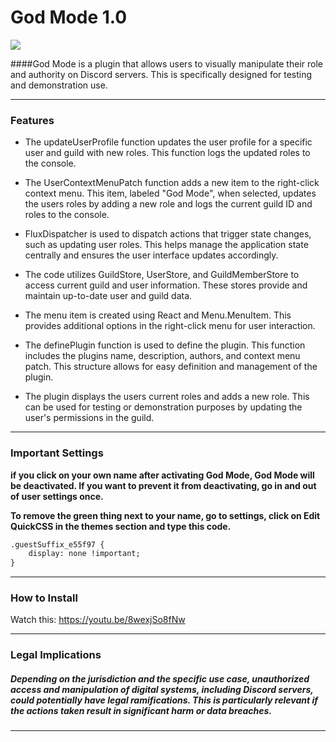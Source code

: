 # God Mode 1.0 

![](https://cdn.discordapp.com/attachments/1159900363659432081/1242897691034386452/image-removebg-preview.png?ex=664f822d&is=664e30ad&hm=0ab9af79f9195a08ad924e7dcfd7a8753cea10bd497bdee0173adf97f99e91ec&)



####God Mode is a plugin that allows users to visually manipulate their role and authority on Discord servers. This is specifically designed for testing and demonstration use.

----

### Features
- The updateUserProfile function updates the user profile for a specific user and guild with new roles. This function logs the updated roles to the console.

- The UserContextMenuPatch function adds a new item to the right-click context menu. This item, labeled "God Mode", when selected, updates the users roles by adding a new role and logs the current guild ID and roles to the console.

- FluxDispatcher is used to dispatch actions that trigger state changes, such as updating user roles. This helps manage the application state centrally and ensures the user interface updates accordingly.

- The code utilizes GuildStore, UserStore, and GuildMemberStore to access current guild and user information. These stores provide and maintain up-to-date user and guild data.

- The menu item is created using React and Menu.MenuItem. This provides additional options in the right-click menu for user interaction.

- The definePlugin function is used to define the plugin. This function includes the plugins name, description, authors, and context menu patch. This structure allows for easy definition and management of the plugin.

- The plugin displays the users current roles and adds a new role. This can be used for testing or demonstration purposes by updating the user's permissions in the guild.


----
### Important Settings

**if you click on your own name after activating God Mode, God Mode will be deactivated. If you want to prevent it from deactivating, go in and out of user settings once.**

**To remove the green thing next to your name, go to settings, click on Edit QuickCSS in the themes section and type this code.**

```html
.guestSuffix_e55f97 {
    display: none !important;
}
```

----


### How to Install
Watch this: https://youtu.be/8wexjSo8fNw

----









### Legal Implications

##### Depending on the jurisdiction and the specific use case, unauthorized access and manipulation of digital systems, including Discord servers, could potentially have legal ramifications. This is particularly relevant if the actions taken result in significant harm or data breaches.
----




